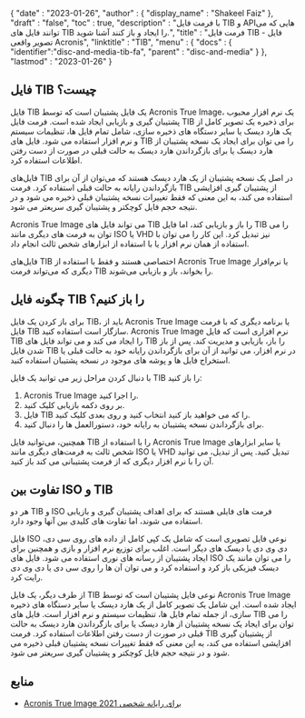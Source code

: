 {
  "date" : "2023-01-26",
  "author" : {
    "display_name" : "Shakeel Faiz"
},
  "draft" : "false",
  "toc" : true,
  "description" : "با فرمت فایل TIB و APIهایی که می توانند فایل های TIB را ایجاد و باز کنند آشنا شوید.",
  "title" : "فرمت فایل TIB - فایل تصویر واقعی Acronis",
  "linktitle" : "TIB",
  "menu" : {
    "docs" : {
      "identifier":"disc-and-media-tib-fa",
      "parent" : "disc-and-media"
}
},
  "lastmod" : "2023-01-26"
}

## فایل TIB چیست؟

فایل TIB یک فایل پشتیبان است که توسط Acronis True Image، یک نرم افزار محبوب پشتیبان گیری و بازیابی ایجاد شده است. فرمت فایل TIB برای ذخیره یک تصویر کامل از یک هارد دیسک یا سایر دستگاه های ذخیره سازی، شامل تمام فایل ها، تنظیمات سیستم و نرم افزار استفاده می شود. فایل های TIB را می توان برای ایجاد یک نسخه پشتیبان از هارد دیسک یا برای بازگرداندن هارد دیسک به حالت قبلی در صورت از دست رفتن اطلاعات استفاده کرد.

فایل‌های TIB در اصل یک نسخه پشتیبان از یک هارد دیسک هستند که می‌توان از آن برای بازگرداندن رایانه به حالت قبلی استفاده کرد. فرمت TIB از پشتیبان گیری افزایشی استفاده می کند، به این معنی که فقط تغییرات نسخه پشتیبان قبلی ذخیره می شود و در نتیجه حجم فایل کوچکتر و پشتیبان گیری سریعتر می شود.

Acronis True Image می تواند فایل های TIB را باز و بازیابی کند، اما فایل TIB را می توان به فرمت های دیگری مانند ISO یا VHD نیز تبدیل کرد. این کار را می توان با استفاده از همان نرم افزار یا با استفاده از ابزارهای شخص ثالث انجام داد.

فایل‌های TIB اختصاصی هستند و فقط با استفاده از Acronis True Image یا نرم‌افزار دیگری که می‌تواند فرمت TIB را بخواند، باز و بازیابی می‌شوند.

## چگونه فایل TIB را باز کنیم؟

برای باز کردن یک فایل TIB، باید از Acronis True Image یا برنامه دیگری که با فرمت فایل TIB سازگار است استفاده کنید. Acronis True Image نرم افزاری است که فایل TIB را ایجاد می کند و می تواند فایل های TIB را باز، بازیابی و مدیریت کند. پس از باز شدن فایل TIB در نرم افزار، می توانید از آن برای بازگرداندن رایانه خود به حالت قبلی یا استخراج فایل ها و پوشه های موجود در نسخه پشتیبان استفاده کنید.

با دنبال کردن مراحل زیر می توانید یک فایل TIB را باز کنید:

1. Acronis True Image را اجرا کنید.
2. بر روی دکمه بازیابی کلیک کنید.
3. فایل TIB را که می خواهید باز کنید انتخاب کنید و روی بعدی کلیک کنید.
4. برای بازگرداندن نسخه پشتیبان به رایانه خود، دستورالعمل ها را دنبال کنید.

همچنین، می‌توانید فایل TIB را با استفاده از Acronis True Image یا سایر ابزارهای شخص ثالث به فرمت‌های دیگری مانند ISO یا VHD تبدیل کنید. پس از تبدیل، می توانید آن را با نرم افزار دیگری که از فرمت پشتیبانی می کند باز کنید.

## تفاوت بین ISO و TIB

هر دو TIB و ISO فرمت های فایلی هستند که برای اهداف پشتیبان گیری و بازیابی استفاده می شوند، اما تفاوت های کلیدی بین آنها وجود دارد.

فایل ISO نوعی فایل تصویری است که شامل یک کپی کامل از داده های روی سی دی، دی وی دی یا دیسک های دیگر است. اغلب برای توزیع نرم افزار و بازی و همچنین برای ایجاد پشتیبان از رسانه های نوری استفاده می شود. فایل های ISO را می توان مانند یک دیسک فیزیکی باز کرد و استفاده کرد و می توان آن ها را روی سی دی یا دی وی دی رایت کرد.

از طرف دیگر، یک فایل TIB نوعی فایل پشتیبان است که توسط Acronis True Image ایجاد شده است. این شامل یک تصویر کامل از یک هارد دیسک یا سایر دستگاه های ذخیره سازی، از جمله تمام فایل ها، تنظیمات سیستم و نرم افزار است. فایل های TIB را می توان برای ایجاد یک نسخه پشتیبان از هارد دیسک یا برای بازگرداندن هارد دیسک به حالت قبلی در صورت از دست رفتن اطلاعات استفاده کرد. فرمت TIB از پشتیبان گیری افزایشی استفاده می کند، به این معنی که فقط تغییرات نسخه پشتیبان قبلی ذخیره می شود و در نتیجه حجم فایل کوچکتر و پشتیبان گیری سریعتر می شود.

## منابع
* [Acronis True Image 2021 برای رایانه شخصی](https://www.acronis.com/en-us/support/trueimage/2021/)


